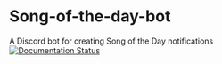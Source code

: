 # Song-of-the-day-bot
 
A Discord bot for creating Song of the Day notifications
[![Documentation Status](https://readthedocs.org/projects/song-of-the-day-bot/badge/?version=latest)](https://song-of-the-day-bot.readthedocs.io/en/latest/?badge=latest)
